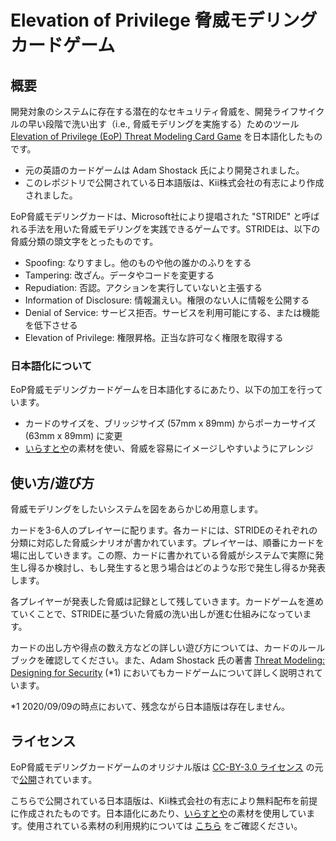 # Elevation of Privilege 脅威モデリングカードゲーム

## 概要

開発対象のシステムに存在する潜在的なセキュリティ脅威を、開発ライフサイクルの早い段階で洗い出す（i.e., 脅威モデリングを実施する）ためのツール [Elevation of Privilege (EoP) Threat Modeling Card Game](https://github.com/adamshostack/eop) を日本語化したものです。

- 元の英語のカードゲームは Adam Shostack 氏により開発されました。
- このレポジトリで公開されている日本語版は、Kii株式会社の有志により作成されました。

EoP脅威モデリングカードは、Microsoft社により提唱された "STRIDE" と呼ばれる手法を用いた脅威モデリングを実践できるゲームです。STRIDEは、以下の脅威分類の頭文字をとったものです。

- Spoofing: なりすまし。他のものや他の誰かのふりをする
- Tampering: 改ざん。データやコードを変更する
- Repudiation: 否認。アクションを実行していないと主張する
- Information of Disclosure: 情報漏えい。権限のない人に情報を公開する
- Denial of Service: サービス拒否。サービスを利用可能にする、または機能を低下させる
- Elevation of Privilege: 権限昇格。正当な許可なく権限を取得する

### 日本語化について

EoP脅威モデリングカードゲームを日本語化するにあたり、以下の加工を行っています。

- カードのサイズを、ブリッジサイズ (57mm x 89mm) からポーカーサイズ (63mm x 89mm) に変更
- [いらすとや](https://www.irasutoya.com/)の素材を使い、脅威を容易にイメージしやすいようにアレンジ

## 使い方/遊び方

脅威モデリングをしたいシステムを図をあらかじめ用意します。

カードを3-6人のプレイヤーに配ります。各カードには、STRIDEのそれぞれの分類に対応した脅威シナリオが書かれています。プレイヤーは、順番にカードを場に出していきます。この際、カードに書かれている脅威がシステムで実際に発生し得るか検討し、もし発生すると思う場合はどのような形で発生し得るか発表します。

各プレイヤーが発表した脅威は記録として残していきます。カードゲームを進めていくことで、STRIDEに基づいた脅威の洗い出しが進む仕組みになっています。

カードの出し方や得点の数え方などの詳しい遊び方については、カードのルールブックを確認してください。また、Adam Shostack 氏の著書 [Threat Modeling: Designing for Security](https://threatmodelingbook.com/) (*1) においてもカードゲームについて詳しく説明されています。

*1 2020/09/09の時点において、残念ながら日本語版は存在しません。

## ライセンス

EoP脅威モデリングカードゲームのオリジナル版は [CC-BY-3.0 ライセンス](https://creativecommons.org/licenses/by/3.0/us/) の元で[公開](https://github.com/adamshostack/eop)されています。

こちらで公開されている日本語版は、Kii株式会社の有志により無料配布を前提に作成されたものです。日本語化にあたり、[いらすとや](https://www.irasutoya.com/)の素材を使用しています。使用されている素材の利用規約については [こちら](https://www.irasutoya.com/p/terms.html) をご確認ください。

